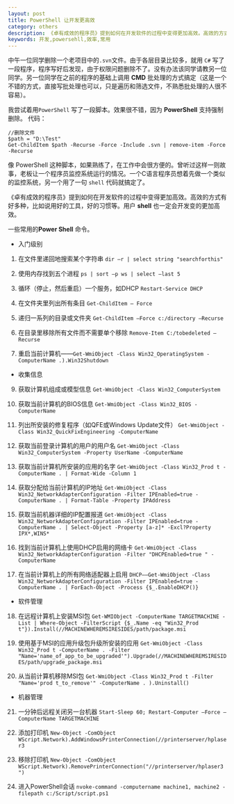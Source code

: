 ```yaml
---
layout: post
title: PowerShell 让开发更高效
category: others
description: 《卓有成效的程序员》提到如何在开发软件的过程中变得更加高效。高效的方式有好多种，比如说用好的工具，好的习惯等。用户 **shell** 也一定会开发变的更加高效。
keywords: 开发,powersehll,效率,常用
--- 
```


中午一位同学删除一个老项目中的`.svn`文件。由于各层目录比较多，就用 `C#` 写了一段程序，程序写好后发现，由于权限问题删除不了。没有办法该同学请教另一位同学。另一位同学在之前的程序的基础上调用 **CMD** 批处理的方式搞定（这是一个不错的方式，直接写批处理也可以，只是遍历和筛选文件，不熟悉批处理的人很不容易）。

我尝试着用`PowerShell` 写了一段脚本。效果很不错，因为 **PowerShell** 支持强制删除。
代码：

```
//删除文件
$path = "D:\Test"
Get-ChildItem $path -Recurse -Force -Include .svn | remove-item -Force -Recurse 
```

像 PowerShell 这种脚本，如果熟练了，在工作中会很方便的。曾听过这样一则故事，老板让一个程序员监控系统运行的情况。一个C语言程序员想着先做一个类似的监控系统，另一个用了一句 `shell` 代码就搞定了。

《卓有成效的程序员》提到如何在开发软件的过程中变得更加高效。高效的方式有好多种，比如说用好的工具，好的习惯等。用户 **shell** 也一定会开发变的更加高效。


一些常用的**Power Shell** 命令。

+ 入门级别
1. 在文件里递回地搜索某个字符串 `dir –r | select string "searchforthis" `

2. 使用内存找到五个进程 `ps | sort –p ws | select –last 5`

4. 循环（停止，然后重启）一个服务，如DHCP `Restart-Service DHCP`

5. 在文件夹里列出所有条目 `Get-ChildItem – Force`

6. 递归一系列的目录或文件夹 `Get-ChildItem –Force c:/directory –Recurse`

7. 在目录里移除所有文件而不需要单个移除 `Remove-Item C:/tobedeleted –Recurse`

8. 重启当前计算机——`Get-WmiObject -Class Win32_OperatingSystem -ComputerName .).Win32Shutdown`

+ 收集信息

9. 获取计算机组成或模型信息 `Get-WmiObject -Class Win32_ComputerSystem`

10. 获取当前计算机的BIOS信息 `Get-WmiObject -Class Win32_BIOS -ComputerName`

11. 列出所安装的修复程序（如QFE或Windows Update文件） `Get-WmiObject -Class Win32_QuickFixEngineering -ComputerName`

12. 获取当前登录计算机的用户的用户名 `Get-WmiObject -Class Win32_ComputerSystem -Property UserName -ComputerName`

13. 获取当前计算机所安装的应用的名字 `Get-WmiObject -Class Win32_Prod t -ComputerName . | Format-Wide -Column 1`

14. 获取分配给当前计算机的IP地址 `Get-WmiObject -Class Win32_NetworkAdapterConfiguration -Filter IPEnabled=true -ComputerName . | Format-Table -Property IPAddress`

15. 获取当前机器详细的IP配置报道 `Get-WmiObject -Class Win32_NetworkAdapterConfiguration -Filter IPEnabled=true -ComputerName . | Select-Object -Property [a-z]* -Excl?Property IPX*,WINS*`

16. 找到当前计算机上使用DHCP启用的网络卡 `Get-WmiObject -Class Win32_NetworkAdapterConfiguration -Filter "DHCPEnabled=true " -ComputerName`

17. 在当前计算机上的所有网络适配器上启用 `DHCP——Get-WmiObject -Class Win32_NetworkAdapterConfiguration -Filter IPEnabled=true -ComputerName . | ForEach-Object -Process {$_.EnableDHCP()}`

+ 软件管理

18. 在远程计算机上安装MSI包 `Get-WMIObject -ComputerName TARGETMACHINE -List | Where-Object -FilterScript {$_.Name -eq "Win32_Prod t"}).Install(//MACHINEWHEREMSIRESIDES/path/package.msi`

19. 使用基于MSI的应用升级包升级所安装的应用 `Get-WmiObject -Class Win32_Prod t -ComputerName . -Filter "Name='name_of_app_to_be_upgraded'").Upgrade(//MACHINEWHEREMSIRESIDES/path/upgrade_package.msi`

20. 从当前计算机移除MSI包 `Get-WmiObject -Class Win32_Prod t -Filter "Name='prod t_to_remove'" -ComputerName . ).Uninstall()`

+ 机器管理

21. 一分钟后远程关闭另一台机器 `Start-Sleep 60; Restart-Computer –Force –ComputerName TARGETMACHINE`

22. 添加打印机 `New-Object -ComObject WScript.Network).AddWindowsPrinterConnection(//printerserver/hplaser3`

23. 移除打印机 `New-Object -ComObject WScript.Network).RemovePrinterConnection("//printerserver/hplaser3 ")`

24. 进入PowerShell会话 `nvoke-command -computername machine1, machine2 -filepath c:/Script/script.ps1`